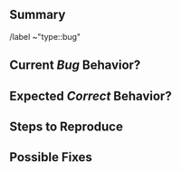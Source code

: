 ## Summary

<!--
Summarize the bug encountered concisely.
-->

/label ~"type::bug"

## Current *Bug* Behavior?

<!-- Describe what actually happens. -->

## Expected *Correct* Behavior?

<!-- Describe what you should happen instead. -->

## Steps to Reproduce

<!--
Describe how one can reproduce the issue - this is very important.
Please use an ordered list.
-->

## Possible Fixes

<!--
If you can, link to the line of code that might be responsible for the problem.
-->
